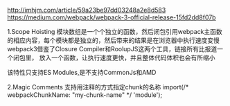 http://imhjm.com/article/59a23be97dd03248a2e8d583
https://medium.com/webpack/webpack-3-official-release-15fd2dd8f07b

1.Scope Hoisting
模块数组是一个个独立的函数，然后闭包引用webpack主函数的相应内容，每个模块都是独立的，然后带来的结果是在浏览器中执行速度变慢
webpack3借鉴了Closure Compiler和RoolupJS这两个工具，链接所有比报道一个闭包里，
放入一个函数，让执行速度更快，并且整体代码体积也会有所缩小

该特性只支持ES Modules,是不支持CommonJs和AMD


2.Magic Comments
支持用注释的方式指定chunk的名称
import(/* webpackChunkName: "my-chunk-name" */ 'module');
